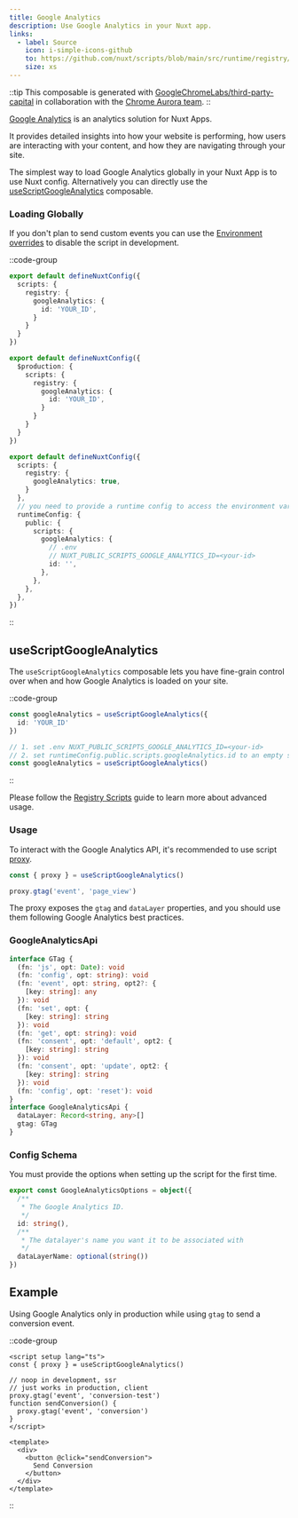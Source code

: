 ```yaml
---
title: Google Analytics
description: Use Google Analytics in your Nuxt app.
links:
  - label: Source
    icon: i-simple-icons-github
    to: https://github.com/nuxt/scripts/blob/main/src/runtime/registry/google-analytics.ts
    size: xs
---
```


::tip
This composable is generated with [GoogleChromeLabs/third-party-capital](https://github.com/GoogleChromeLabs/third-party-capital) in collaboration with the [Chrome Aurora team](https://developer.chrome.com/docs/aurora).
::

[Google Analytics](https://marketingplatform.google.com/about/analytics/) is an analytics solution for Nuxt Apps.

It provides detailed insights into how your website is performing, how users are interacting with your content, and how they are navigating through your site.

The simplest way to load Google Analytics globally in your Nuxt App is to use Nuxt config. Alternatively you can directly
use the [useScriptGoogleAnalytics](#useScriptGoogleAnalytics) composable.

### Loading Globally

If you don't plan to send custom events you can use the [Environment overrides](https://nuxt.com/docs/getting-started/configuration#environment-overrides) to
disable the script in development.

::code-group

```ts [Always enabled]
export default defineNuxtConfig({
  scripts: {
    registry: {
      googleAnalytics: {
        id: 'YOUR_ID',
      }
    }
  }
})
```

```ts [Production only]
export default defineNuxtConfig({
  $production: {
    scripts: {
      registry: {
        googleAnalytics: {
          id: 'YOUR_ID',
        }
      }
    }
  }
})
```

```ts [Environment Variables]
export default defineNuxtConfig({
  scripts: {
    registry: {
      googleAnalytics: true,
    }
  },
  // you need to provide a runtime config to access the environment variables
  runtimeConfig: {
    public: {
      scripts: {
        googleAnalytics: {
          // .env
          // NUXT_PUBLIC_SCRIPTS_GOOGLE_ANALYTICS_ID=<your-id>
          id: '',
        },
      },
    },
  },
})
```

::

## useScriptGoogleAnalytics

The `useScriptGoogleAnalytics` composable lets you have fine-grain control over when and how Google Analytics is loaded on your site.

::code-group

```ts [Default]
const googleAnalytics = useScriptGoogleAnalytics({
  id: 'YOUR_ID'
})
```

```ts [Environment Variables]
// 1. set .env NUXT_PUBLIC_SCRIPTS_GOOGLE_ANALYTICS_ID=<your-id>
// 2. set runtimeConfig.public.scripts.googleAnalytics.id to an empty string or fallback
const googleAnalytics = useScriptGoogleAnalytics()
```

::

Please follow the [Registry Scripts](/docs/guides/registry-scripts) guide to learn more about advanced usage.

### Usage

To interact with the Google Analytics API, it's recommended to use script [proxy](/docs/guides/key-concepts#understanding-proxied-functions).

```ts
const { proxy } = useScriptGoogleAnalytics()

proxy.gtag('event', 'page_view')
```

The proxy exposes the `gtag` and `dataLayer` properties, and you should use them following Google Analytics best practices.

### GoogleAnalyticsApi

```ts
interface GTag {
  (fn: 'js', opt: Date): void
  (fn: 'config', opt: string): void
  (fn: 'event', opt: string, opt2?: {
    [key: string]: any
  }): void
  (fn: 'set', opt: {
    [key: string]: string
  }): void
  (fn: 'get', opt: string): void
  (fn: 'consent', opt: 'default', opt2: {
    [key: string]: string
  }): void
  (fn: 'consent', opt: 'update', opt2: {
    [key: string]: string
  }): void
  (fn: 'config', opt: 'reset'): void
}
interface GoogleAnalyticsApi {
  dataLayer: Record<string, any>[]
  gtag: GTag
}
```

### Config Schema

You must provide the options when setting up the script for the first time.

```ts
export const GoogleAnalyticsOptions = object({
  /**
   * The Google Analytics ID.
   */
  id: string(),
  /**
   * The datalayer's name you want it to be associated with
   */
  dataLayerName: optional(string())
})
```

## Example

Using Google Analytics only in production while using `gtag` to send a conversion event.

::code-group

```vue [ConversionButton.vue]
<script setup lang="ts">
const { proxy } = useScriptGoogleAnalytics()

// noop in development, ssr
// just works in production, client
proxy.gtag('event', 'conversion-test')
function sendConversion() {
  proxy.gtag('event', 'conversion')
}
</script>

<template>
  <div>
    <button @click="sendConversion">
      Send Conversion
    </button>
  </div>
</template>
```

::
